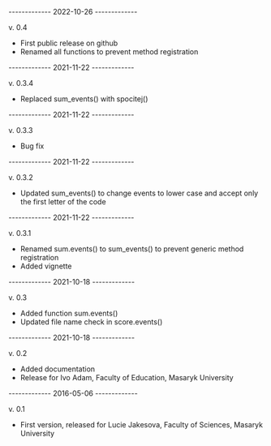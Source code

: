 -------------  2022-10-26  -------------

v. 0.4

* First public release on github
* Renamed all functions to prevent method registration



-------------  2021-11-22  -------------

v. 0.3.4

* Replaced sum_events() with spocitej()

-------------  2021-11-22  -------------

v. 0.3.3

* Bug fix

-------------  2021-11-22  -------------

v. 0.3.2

* Updated sum_events() to change events to lower case and accept only the first letter of the code

-------------  2021-11-22  -------------

v. 0.3.1

* Renamed sum.events() to sum_events() to prevent generic method registration
* Added vignette


-------------  2021-10-18  -------------

v. 0.3

* Added function sum.events()
* Updated file name check in score.events()


-------------  2021-10-18  -------------

v. 0.2

* Added documentation
* Release for Ivo Adam, Faculty of Education, Masaryk University


-------------  2016-05-06  -------------

v. 0.1

* First version, released for Lucie Jakesova, Faculty of Sciences, Masaryk University